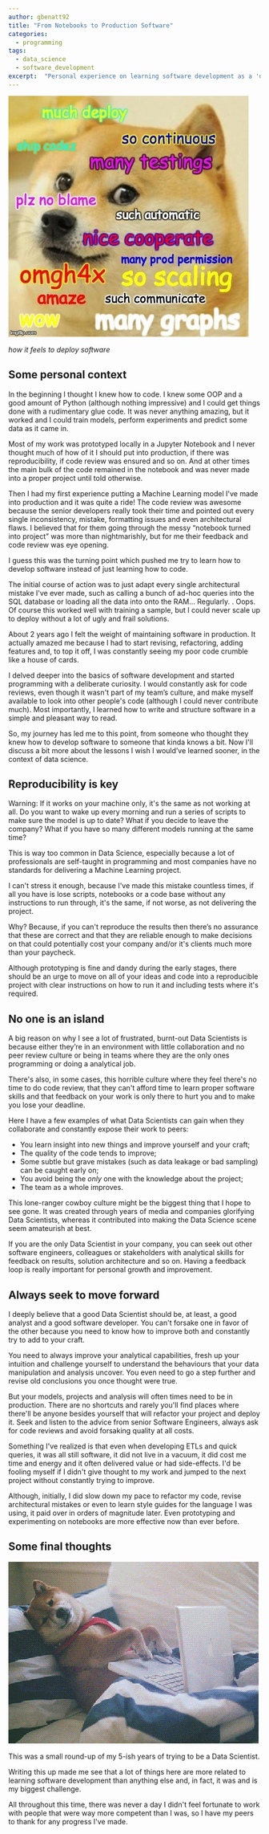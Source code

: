 ```yaml
---
author: gbenatt92
title: "From Notebooks to Production Software"
categories:
  - programming
tags:
  - data_science
  - software_development
excerpt:  "Personal experience on learning software development as a 'data scientist'."
---
```


![how it feels to deploy software](/images/posts/doge_production.png)

*how it feels to deploy software*


## Some personal context

In the beginning I thought I knew how to code. I knew some OOP and a good amount of Python (although nothing impressive) and I could get things done with a rudimentary glue code. It was never anything amazing, but it worked and I could train models, perform experiments and predict some data as it came in.

Most of my work was prototyped locally in a Jupyter Notebook and I never thought much of how of it I should put into  production, if there was reproducibility, if code review was ensured and so on. And at other times the main bulk of the code remained in the notebook and was never made into a proper project until told otherwise.

Then I had my first experience putting a Machine Learning model I've made into production and it was quite a ride! The code review was awesome because the senior developers really took their time and pointed out every single inconsistency, mistake, formatting issues and even architectural flaws. I believed that for them going through the messy “notebook turned into project” was more than nightmarishly, but for me their feedback and code review was eye opening.

I guess this was the turning point which pushed me try to learn how to develop software instead of just learning how to code.

The initial course of action was to just adapt every single architectural mistake I've ever made, such as calling a bunch of ad-hoc queries into the SQL database or loading all the data into onto the RAM... Regularly. . Oops. Of course this worked well with training a sample, but I could never scale up to deploy without a lot of ugly and frail solutions.

About 2 years ago I felt the weight of maintaining software in production. It actually amazed me because I had to start revising, refactoring, adding features and, to top it off, I was constantly seeing my poor code crumble like a house of cards.

I delved deeper into the basics of software development and started programming with a deliberate curiosity. I would constantly ask for code reviews, even though it wasn't part of my team’s culture, and make myself available to look into other people's code (although I could never contribute much). Most importantly, I learned how to write and structure software in a simple and pleasant way to read.

So, my journey has led me to this point, from someone who thought they knew how to develop software to someone that kinda knows a bit. Now I'll discuss a bit more about the lessons I wish I would’ve learned sooner, in the context of data science.

## Reproducibility is key

Warning: If it works on your machine only, it's the same as not working at all. Do you want to wake up every morning and run a series of scripts to make sure the model is up to date? What if you decide to leave the company? What if you have so many different models running at the same time?

This is way too common in Data Science, especially because a lot of professionals are self-taught in programming and most companies have no standards for delivering a Machine Learning project.

I can't stress it enough, because I've made this mistake countless times, if all you have is lose scripts, notebooks or a code base without any instructions to run through, it's the same, if not worse, as not delivering the project.

Why? Because, if you can't reproduce the results then there’s no assurance that  these are correct and that they are reliable enough to make decisions on that could potentially cost your company and/or it's clients much more than your paycheck.

Although prototyping is fine and dandy during the early stages, there should be an urge to move on all of your ideas and code into a reproducible project with clear instructions on how to run it and including tests where it's required.

## No one is an island

A big reason on why I see a lot of frustrated, burnt-out Data Scientists is because either they’re  in an environment with little collaboration and no peer review culture or being in teams where they are the only ones programming or doing a analytical job.

There's also, in some cases, this horrible culture where they feel there's no time to do code review, that they can't afford time to learn proper software skills and that feedback on your work is only there to hurt you and to make you lose your deadline.

Here I have a few examples of what Data Scientists can gain when they collaborate and constantly expose their work to peers:

* You learn insight into new things and improve yourself and your craft;
* The quality of the code tends to improve;
* Some subtle but grave mistakes (such as data leakage or bad sampling) can be caught early on;
* You avoid being the *only* one with the knowledge about the project;
* The team as a whole improves.

This lone-ranger cowboy culture might be the biggest thing that I hope to see gone. It was created through years of media and companies glorifying Data Scientists, whereas it contributed into making the Data Science scene seem amateurish at best.

If you are the only Data Scientist in your company, you can seek out other software engineers, colleagues or stakeholders with analytical skills for feedback on results, solution architecture and so on. Having a feedback loop is really important for personal growth and improvement.

## Always seek to move forward

I deeply believe that a good Data Scientist should be, at least, a good analyst and a good software developer. You can't forsake one in favor of the other because you need to know how to improve both and constantly try to add to your craft.

You need to always improve your analytical capabilities, fresh up your intuition and challenge yourself to understand the behaviours that your data manipulation and analysis uncover. You even need to go a step further and revise old conclusions you once thought were true.

But your models, projects and analysis will often times need to be in production. There are no shortcuts and rarely you'll find places where there'll be anyone besides yourself that will refactor your project and deploy it. Seek and listen to the advice from senior Software Engineers, always ask for code reviews and avoid forsaking quality at all costs.

Something I've realized is that even when developing ETLs and quick queries, it was all still software, it did not live in a vacuum, it did cost me time and energy and it often delivered value or had side-effects. I'd be fooling myself if I didn't give thought to my work and jumped to the next project without constantly trying to improve.

Although, initially, I did slow down my pace to refactor my code, revise architectural mistakes or even to learn style guides for the language I was using, it paid over in orders of magnitude later. Even prototyping and experimenting on notebooks are more effective now than ever before.

## Some final thoughts

![me at work](/images/posts/doge_programmer.gif)

This was a small round-up of my 5-ish years of trying to be a Data Scientist.

Writing this up made me see that a lot of things here are more related to learning software development than anything else and, in fact, it was and is my biggest challenge.

All throughout this time, there was never a day I didn't feel fortunate to work with people that were way more competent than I was, so I have my peers to thank for any progress I've made.

